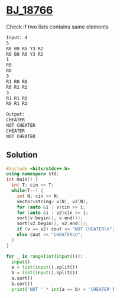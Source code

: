 # [BJ_18766](https://acmicpc.net/problem/18766)

Check if two lists contains same elements

```txt
Input: 4
5
R0 B9 R5 Y3 R2
R0 B8 R6 Y3 R2
1
R0
R0
3
R1 R0 R0
R0 R1 R1
3
R1 R1 R0
R0 R1 R1

Output:
CHEATER
NOT CHEATER
CHEATER
NOT CHEATER
```

## Solution

```cpp
#include <bits/stdc++.h>
using namespace std;
int main() {
  int T; cin >> T;
  while(T--) {
    int N; cin >> N;
    vector<string> v(N), v2(N);
    for (auto &i : v)cin >> i;
    for (auto &i : v2)cin >> i;
    sort(v.begin(), v.end());
    sort(v2.begin(), v2.end());
    if (v == v2) cout << "NOT CHEATER\n";
    else cout << "CHEATER\n";
  }
}
```

```py
for _ in range(int(input())):
  input()
  a = list(input().split())
  b = list(input().split())
  a.sort()
  b.sort()
  print('NOT ' * int(a == b) + 'CHEATER')
```
